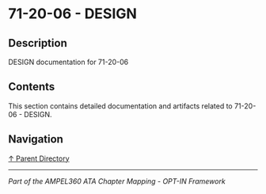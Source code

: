 # 71-20-06 - DESIGN

## Description

DESIGN documentation for 71-20-06

## Contents

This section contains detailed documentation and artifacts related to 71-20-06 - DESIGN.

## Navigation

[↑ Parent Directory](../README.md)

---

*Part of the AMPEL360 ATA Chapter Mapping - OPT-IN Framework*
